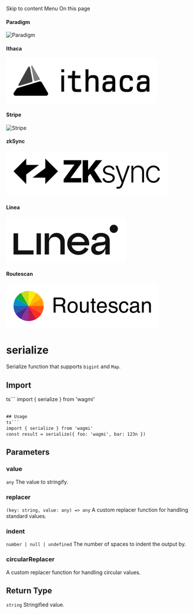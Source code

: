 Skip to content 
Menu
On this page
#### Paradigm
![Paradigm](https://raw.githubusercontent.com/wevm/.github/main/content/sponsors/paradigm-light.svg)
#### Ithaca
![Ithaca](https://raw.githubusercontent.com/wevm/.github/main/content/sponsors/ithaca-light.svg)
#### Stripe
![Stripe](https://raw.githubusercontent.com/wevm/.github/main/content/sponsors/stripe-light.svg)
#### zkSync
![zkSync](https://raw.githubusercontent.com/wevm/.github/main/content/sponsors/zksync-light.svg)
#### Linea
![Linea](https://raw.githubusercontent.com/wevm/.github/main/content/sponsors/linea-light.svg)
#### Routescan
![Routescan](https://raw.githubusercontent.com/wevm/.github/main/content/sponsors/routescan-light.svg)
# serialize ​
Serialize function that supports `bigint` and `Map`.
## Import ​
ts```
import { serialize } from 'wagmi'
```

## Usage ​
ts```
import { serialize } from 'wagmi'
const result = serialize({ foo: 'wagmi', bar: 123n })
```

## Parameters ​
### value ​
`any`
The value to stringify.
### replacer ​
`(key: string, value: any) => any`
A custom replacer function for handling standard values.
### indent ​
`number | null | undefined`
The number of spaces to indent the output by.
### circularReplacer ​
A custom replacer function for handling circular values.
## Return Type ​
`string`
Stringified value.
